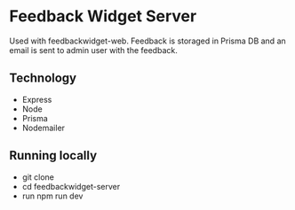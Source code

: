 # Feedback Widget Server

Used with feedbackwidget-web. Feedback is storaged in Prisma DB and an email is sent to admin user with the feedback.

## Technology

- Express
- Node
- Prisma
- Nodemailer

## Running locally

- git clone
- cd feedbackwidget-server
- run npm run dev
